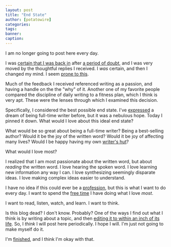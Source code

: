 ```yaml
---
layout: post
title: "End State"
author: [potatowire]
categories: 
tags: 
banner: 
caption: 
---
```



I am no longer going to post here every day.

I was [certain that I was back in](https://twitter.com/potatowire/status/718878327063207936) after [a period of doubt](http://with.thegra.in/doubt), and I was very moved by the thoughtful replies I received. I *was* certain, and then I changed my mind. I seem [prone to this](http://with.thegra.in/flip-flopper).

Much of the feedback I received referenced writing as a passion, and having a handle on the the "why" of it. Another one of my favorite people compared the discipline of daily writing to a fitness plan, which I think is very apt. These were the lenses through which I examined this decision.

Specifically, I considered the best possible end state. I've [expressed](https://twitter.com/potatowire/status/710878588321402880) a dream of being full-time writer before, but it was a nebulous hope. Today I pinned it down. What would I love about this ideal end state?

What would be so great about being a full-time writer? Being a best-selling author? Would it be the joy of the written word? Would it be joy of affecting many lives? Would I be happy having my own [writer's hut](http://calnewport.com/blog/2015/02/19/j-k-rowlings-magical-writing-hut-and-the-pursuit-of-true-depth/)?

What would I love most?

I realized that I am most passionate about the written word, but about *reading* the written word.  I love hearing the spoken word. I love learning new information any way I can. I love synthesizing seemingly disparate ideas. I love making complex ideas easier to understand.

I have no idea if this could ever be a [profession](https://xkcd.com/827/), but this is what I want to do every day. I want to spend the [free time](http://with.thegra.in/time) I have doing what I love *most*. 

I want to read, listen, watch, and learn. I want to think.

Is this blog dead? I don't know. Probably? One of the ways I find out what I think is by writing about a topic, and then [editing it to within an inch of its life](http://with.thegra.in/brevity). So, I *think* I will post here periodically. I hope I will. I'm just not going to make myself do it.

I'm [finished](http://with.thegra.in/finished), and I think I'm okay with that. 
